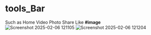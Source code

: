# tools_Bar
Such as Home
Video
Photo
Share
Like
**#image**
![Screenshot 2025-02-06 121105](https://github.com/user-attachments/assets/0d80b470-c391-4820-91de-394d765a791a)
![Screenshot 2025-02-06 121204](https://github.com/user-attachments/assets/41aa20ca-a064-48ec-a9be-78d035302bff)
